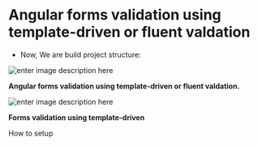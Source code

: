 # Angular forms validation using template-driven  or fluent valdation
-   Now, We are build project structure:

![enter image description here](https://lh3.googleusercontent.com/a56EloDrHW-r8HKYIAO92m2HM1yCSroeODPCtthKLaQLEdZKejAIOv3sw5W-pVJaSX1l3oV1aAFRDTnsFLz83eGBtt7DneODKFP04hMTOuhblH6BB2_qdH9oMRiSsgrVhc4GKQfh7DE4USjMQIPlDR6xhIFca8oE93os107X5g6IFufsIHP-Jtt8T1jDu9m-wEaDZu14dQ4R_SrN5rM9h3p82pSm9gJncEQ3gS4hoY6XKEXKW8x7NcGIE6QHTjHg1FMgY-zl9zja3qFStRnKqIG5jXhMBx9zh81ZERcDLJtW0PM-OSeaodDz4FadCmWQCIZCJyvx6X0xtDZ_CYhEeDRbhU39a44xyYbMV1k0k3uzC6AliSfQ81AI_9GKNxRCydSTqjy5tkOv-ZjNezqHqDULmsZZMd9r1glsRULjw-2RjrgufGy4hdDLuQmx9ebIicWZDVFI6F5e044K9QZjd4TTrLnp0pL1lAJn4EhZCPDWoEqAX0OkZy__qnFHfzppOQZ9cHd61_UKwiPNv4LpK6joMH5KmQGZbOPr6mb0wDJn1Wl9j1dpknj2rIo8-FLcFr0G-e-chCowl9YtBGKKTQT6ZQoAA5jA9aSTBYLryP59UOqVzgZ98PTrEQaf1X20IRZr8ehBY3e19G3Ee_Ka_62IRGxVG-I-j3D__PgRLoZIG9MaWS_lIXymxl5h5E7vGMEsTPwLC0TS6Uavn7oQuWNMp4yzIXE2lwJYAOS3TXGXSj6v_xjBPuThMy2_wg=w220-h384-no?authuser=0)


**Angular forms validation using template-driven or fluent valdation.**

![enter image description here](https://lh3.googleusercontent.com/dKq3xBO8EBliu7uIVTg2uLJGF2e5Lg-vCmXh89i71xSA7B4R_YMt974pIzGurG4OcBfjfYQei-s5xNiVmwXDt8VIBe7NASK382XckTL6nArml7gEPcAUoA0peww40-WgZWHB_HZGqU8bW8fA5QIrxIjI2caU5RXbxNoQ2zvdWLBeRh1j1NMHNz_gWa2bRdS_sl833QpizrqDcnEvY49zaNiC7Owa19l33YvBW8E0h_sVd9FgOIO7lEr1R4-6lDSSNZOjEEgPZFpWIsZwr8khF44cR-4stEbdEpc4T6G1Hg8ie-oCKk_Yz2NY2aN93U9zxAprnvbyGV6MXjJgq6H5RHvi1nVcKI0uaEkxlx79Rbz9yZfevgenosDhPv2GdiTXfBuP5XR80GojVVkMWj0UC8TwYuait1MXf0Xw7WZwPxhTQXTP8KoEVDhC7_GS4xXHCkhOxUa8o1KxN4w9P4v_wRuhHwIvKPoeZzF65RBODT7Lr0rF5B4QlXeXk1__pzyt37EKxhsKOYZHg17uZIrfK5faCMFlB25gp-FdbkUMMbtURWTlZiHxqZcDJuMPC234D0dXxWPR1u4FjXZF7blswgrj-UDIvov1Sr9B0H8jYxL1pVYRKbIH-o2ZUXaFbj0Y94ZeBDPHKk2DKzyqAF9EFVqyIxY5wfFI36sTqTXjlLVuNDamyIoxhJn6rGdx53blyAF_00qhda5vqpthQD_cyiC-RLbGG_4Isty6zxG6sji70mdwex9tIWIFUggMqw=w832-h384-no?authuser=0)

**Forms validation using template-driven** 

How to setup
